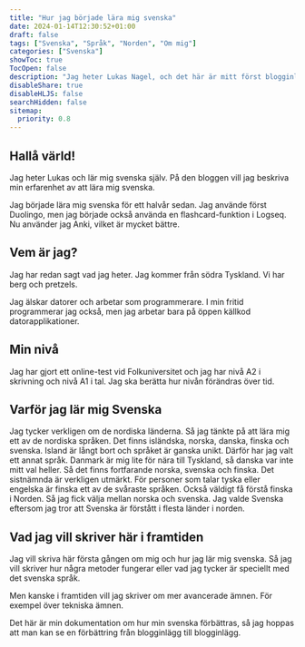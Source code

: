 ```yaml
---
title: "Hur jag började lära mig svenska"
date: 2024-01-14T12:30:52+01:00
draft: false
tags: ["Svenska", "Språk", "Norden", "Om mig"]
categories: ["Svenska"]
showToc: true
TocOpen: false
description: "Jag heter Lukas Nagel, och det här är mitt först blogginlägg i svenska och min introduktion till er."
disableShare: true
disableHLJS: false
searchHidden: false
sitemap:
  priority: 0.8
---
```


## Hallå värld!

Jag heter Lukas och lär mig svenska själv. På den bloggen vill jag beskriva min erfarenhet av att lära mig svenska.

Jag började lära mig svenska för ett halvår sedan. Jag använde först Duolingo, men jag började också använda en flashcard-funktion i Logseq. Nu använder jag Anki, vilket är mycket bättre.

## Vem är jag?

Jag har redan sagt vad jag heter. Jag kommer från södra Tyskland. Vi har berg och pretzels.

Jag älskar datorer och arbetar som programmerare. I min fritid programmerar jag också, men jag arbetar bara på öppen källkod datorapplikationer.

## Min nivå

Jag har gjort ett online-test vid Folkuniversitet och jag har nivå A2 i skrivning och nivå A1 i tal. Jag ska berätta hur nivån förändras över tid.

## Varför jag lär mig Svenska

Jag tycker verkligen om de nordiska länderna. Så jag tänkte på att lära mig ett av de nordiska språken. Det finns isländska, norska, danska, finska och svenska. Island är långt bort och språket är ganska unikt. Därför har jag valt ett annat språk. Danmark är mig lite för nära till Tyskland, så danska var inte mitt val heller. Så det finns fortfarande norska, svenska och finska. Det sistnämnda är verkligen utmärkt. För personer som talar tyska eller engelska är finska ett av de svåraste språken. Också väldigt få förstå finska i Norden. Så jag fick välja mellan norska och svenska. Jag valde Svenska eftersom jag tror att Svenska är förstått i flesta länder i norden.

## Vad jag vill skriver här i framtiden

Jag vill skriva här första gången om mig och hur jag lär mig svenska. Så jag vill skriver hur några metoder fungerar eller vad jag tycker är speciellt med det svenska språk.

Men kanske i framtiden vill jag skriver om mer avancerade ämnen. För exempel över tekniska ämnen.

Det här är min dokumentation om hur min svenska förbättras, så jag hoppas att man kan se en förbättring från blogginlägg till blogginlägg.
